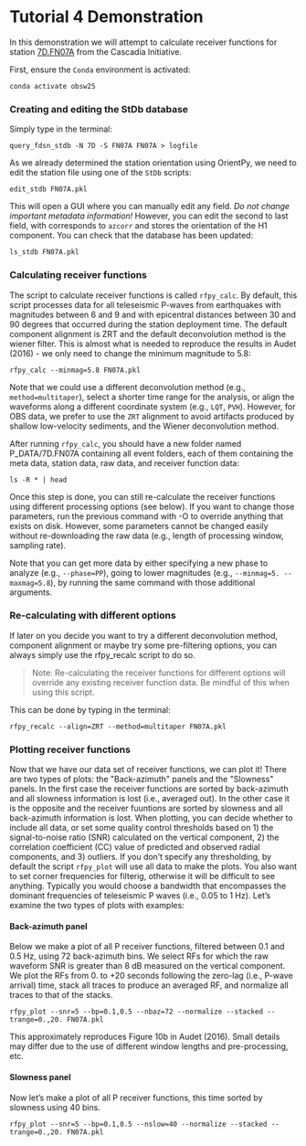 # Tutorial 4 Demonstration

In this demonstration we will attempt to calculate receiver functions for station
[7D.FN07A](https://ds.iris.edu/gmap/#network=7D&station=FN07A&planet=earth) from the Cascadia Initiative.


First, ensure the `Conda` environment is activated:

```
conda activate obsw25
```

### Creating and editing the StDb database

Simply type in the terminal:

```
query_fdsn_stdb -N 7D -S FN07A FN07A > logfile
```

As we already determined the station orientation using OrientPy, we need to edit the station file using one of the `StDb` scripts:

```
edit_stdb FN07A.pkl
```

This will open a GUI where you can manually edit any field. *Do not change important metadata information!* However, you can edit the second to last field, with corresponds to `azcorr` and stores the orientation of the H1 component. You can check that the database has been updated:

```
ls_stdb FN07A.pkl
```

### Calculating receiver functions

The script to calculate receiver functions is called `rfpy_calc`. By default, this script processes data for all teleseismic P-waves from earthquakes with magnitudes between 6 and 9 and with epicentral distances between 30 and 90 degrees that occurred during the station deployment time. The default component alignment is ZRT and the default deconvolution method is the wiener filter. This is almost what is needed to reproduce the results in Audet (2016) - we only need to change the minimum magnitude to 5.8: 

```
rfpy_calc --minmag=5.8 FN07A.pkl
```

Note that we could use a different deconvolution method (e.g., `method=multitaper`), select a shorter time range for the analysis, or align the waveforms along a different coordinate system (e.g., `LQT`, `PVH`). However, for OBS data, we prefer to use the `ZRT` alignment to avoid artifacts produced by shallow low-velocity sediments, and the Wiener deconvolution method.

After running `rfpy_calc`, you should have a new folder named P_DATA/7D.FN07A containing all event folders, each of them containing the meta data, station data, raw data, and receiver function data:

```
ls -R * | head
```

Once this step is done, you can still re-calculate the receiver functions using different processing options (see below). If you want to change those parameters, run the previous command with -O to override anything that exists on disk. However, some parameters cannot be changed easily without re-downloading the raw data (e.g., length of processing window, sampling rate). 

Note that you can get more data by either specifying a new phase to analyze (e.g., `--phase=PP`), going to lower magnitudes (e.g., `--minmag=5. --maxmag=5.8`), by running the same command with those additional arguments.

### Re-calculating with different options

If later on you decide you want to try a different deconvolution method, component alignment or maybe try some pre-filtering options, you can always simply use the rfpy_recalc script to do so.

> Note: Re-calculating the receiver functions for different options will override any existing receiver function data. Be mindful of this when using this script.

This can be done by typing in the terminal:

```
rfpy_recalc --align=ZRT --method=multitaper FN07A.pkl
```

### Plotting receiver functions

Now that we have our data set of receiver functions, we can plot it! There are two types of plots: the "Back-azimuth" panels and the "Slowness" panels. In the first case the receiver functions are sorted by back-azimuth and all slowness information is lost (i.e., averaged out). In the other case it is the opposite and the receiver fuuntions are sorted by slowness and all back-azimuth information is lost. When plotting, you can decide whether to include all data, or set some quality control thresholds based on 1) the signal-to-noise ratio (SNR) calculated on the vertical component, 2) the correlation coefficient (CC) value of predicted and observed radial components, and 3) outliers. If you don’t specify any thresholding, by default the script `rfpy_plot` will use all data to make the plots. You also want to set corner frequencies for filterig, otherwise it will be difficult to see anything. Typically you would choose a bandwidth that encompasses the dominant frequencies of teleseismic P waves (i.e., 0.05 to 1 Hz). Let’s examine the two types of plots with examples:

#### Back-azimuth panel

Below we make a plot of all P receiver functions, filtered between 0.1 and 0.5 Hz, using 72 back-azimuth bins. We select RFs for which the raw waveform SNR is greater than 8 dB measured on the vertical component. We plot the RFs from 0. to +20 seconds following the zero-lag (i.e., P-wave arrival) time, stack all traces to produce an averaged RF, and normalize all traces to that of the stacks.

```
rfpy_plot --snr=5 --bp=0.1,0.5 --nbaz=72 --normalize --stacked --trange=0.,20. FN07A.pkl
```

This approximately reproduces Figure 10b in Audet (2016). Small details may differ due to the use of different window lengths and pre-processing, etc.

#### Slowness panel

Now let’s make a plot of all P receiver functions, this time sorted by slowness using 40 bins. 

```
rfpy_plot --snr=5 --bp=0.1,0.5 --nslow=40 --normalize --stacked --trange=0.,20. FN07A.pkl
```


